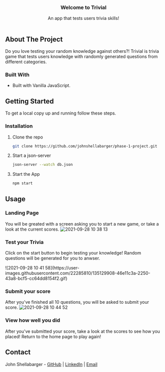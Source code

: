 <p align="center">
  <h3 align="center">Welcome to Trivial</h3>
  <p align="center">
    An app that tests users trivia skills!
    <br />
    <br />
  </p>


<!-- ABOUT THE PROJECT -->
## About The Project

Do you love testing your random knowledge against others?! Trivial is trivia game that tests users knowledge with randomly generated questions from different categories. 

### Built With

* Built with Vanilla JavaScript.

<!-- GETTING STARTED -->
## Getting Started

To get a local copy up and running follow these steps.

### Installation

1. Clone the repo
   ```sh
   git clone https://github.com/johnshellabarger/phase-1-project.git
   ```
2. Start a json-server 
   ```sh
   json-server --watch db.json
   ```
3. Start the App
   ```sh
   npm start
   ```

<!-- USAGE EXAMPLES -->
## Usage

### Landing Page
You will be greated with a screen asking you to start a new game, or take a look at the current scores. 
![2021-09-28 10 38 13](https://user-images.githubusercontent.com/22285810/135129443-e3bc78e7-60d9-47e9-9437-48aab9c7ede3.gif)


### Test your Trivia
Click on the start button to begin testing your knowledge! Random questions will be generated for you to anwser.  
</p>![2021-09-28 10 41 58](https://user-images.githubusercontent.com/22285810/135129908-46e11c3a-2250-43a8-bcf5-cc64dd8154f2.gif)

### Submit your score
After you've finished all 10 questions, you will be asked to submit your score. 
![2021-09-28 10 44 52](https://user-images.githubusercontent.com/22285810/135130242-21b71ff8-e8f7-458a-9791-f735d4502bcb.gif)

### View how well you did
After you've submitted your score, take a look at the scores to see how you placed! Return to the home page to play again!  


<!-- CONTACT -->
## Contact

John Shellabarger - [GitHub](https://github.com/johnshellabarger) | [LinkedIn](https://www.linkedin.com/in/johnshellabarger/) | [Email](johnwilliamshellabarger@gmail.com)

